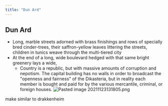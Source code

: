 ```yaml
---
title: "Dun Ard"
---
```


## Dun Ard
- Long, marble streets adorned with brass finishings and rows of specially bred cinder-trees, their saffron-yellow leaves littering the streets, children in tunics weave through the multi-tiered city
- At the end of a long, wide boulevard hedged with that same bright greenery lays a wide, 
	- Country is a republic, but with massive amounts of corruption and nepotism. The capital building has no walls in order to broadcast the "openness and fairness" of the Dikasteria, but in reality each member is bought and paid for by the various mercantile, criminal, or foreign houses.
![Pasted image 20211123131805.png](Pasted%20image%2020211123131805.png)

make similar to drakkenheim